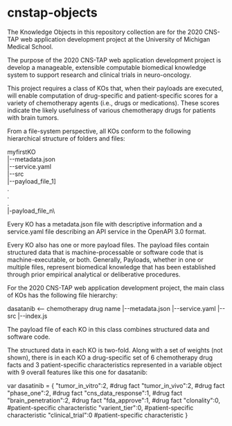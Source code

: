 # cnstap-objects
The Knowledge Objects in this repository collection are for the 2020 CNS-TAP web application development project at the University of Michigan Medical School.

The purpose of the 2020 CNS-TAP web application development project is develop a manageable, extensible computable biomedical knowledge system to support research and clinical trials in neuro-oncology.

This project requires a class of KOs that, when their payloads are executed, will enable computation of drug-specific and patient-specific scores for a variety of chemotherapy agents (i.e., drugs or medications). These scores indicate the likely usefulness of various chemotherapy drugs for patients with brain tumors.

From a file-system perspective, all KOs conform to the following hierarchical structure of folders and files:

myfirstKO\
|--metadata.json\
|--service.yaml\
|--src\
   |--payload_file_1]\
   .\
   .\
   .\
   |-payload_file_n\

Every KO has a metadata.json file with descriptive information and a service.yaml file describing an API service in the OpenAPI 3.0 format.

Every KO also has one or more payload files. The payload files contain structured data that is machine-processable or software code that is machine-executable, or both. Generally, Payloads, whether in one or multiple files, represent biomedical knowledge that has been established through prior empirical analytical or deliberative procedures.

For the 2020 CNS-TAP web application development project, the main class of KOs has the following file hierarchy:

dasatanib             <-- chemotherapy drug name
|--metadata.json
|--service.yaml
|--src
   |--index.js

The payload file of each KO in this class combines structured data and software code.

The structured data in each KO is two-fold. Along with a set of weights (not shown), there is in each KO a drug-specific set of 6 chemotherapy drug facts and 3 patient-specific characteristics represented in a variable object with 9 overall features like this one for dasatanib:

var dasatinib = {
    "tumor_in_vitro":2,     #drug fact
    "tumor_in_vivo":2,      #drug fact
    "phase_one":2,          #drug fact
    "cns_data_response":1,  #drug fact
    "brain_penetration":2,  #drug fact
    "fda_approve":1,        #drug fact
    "clonality":0,          #patient-specific characteristic
    "varient_tier":0,       #patient-specific characteristic
    "clinical_trial":0      #patient-specific characteristic
}
